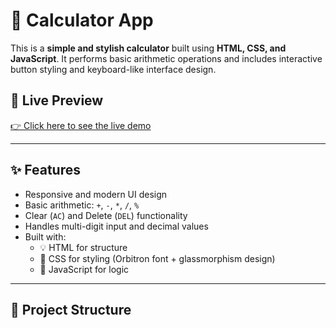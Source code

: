 # 🔢 Calculator App

This is a **simple and stylish calculator** built using **HTML, CSS, and JavaScript**. It performs basic arithmetic operations and includes interactive button styling and keyboard-like interface design.

## 🚀 Live Preview

[👉 Click here to see the live demo](http://127.0.0.1:3000/index.html)  


---

## ✨ Features

- Responsive and modern UI design
- Basic arithmetic: `+`, `-`, `*`, `/`, `%`
- Clear (`AC`) and Delete (`DEL`) functionality
- Handles multi-digit input and decimal values
- Built with:
  - 💡 HTML for structure
  - 🎨 CSS for styling (Orbitron font + glassmorphism design)
  - 🧠 JavaScript for logic

---

## 📁 Project Structure

